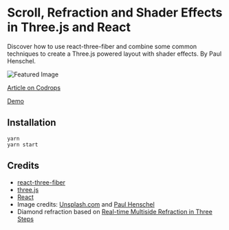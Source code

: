 # Scroll, Refraction and Shader Effects in Three.js and React

Discover how to use react-three-fiber and combine some common techniques to create a Three.js powered layout with shader effects. By Paul Henschel.

![Featured Image](https://tympanus.net/codrops/wp-content/uploads/2019/12/ScrollRefractionShader_featured.jpg)

[Article on Codrops](https://tympanus.net/codrops/?p=45441)

[Demo](https://rroderickk.github.io/the-substance/)

## Installation

	yarn
	yarn start


## Credits

- [react-three-fiber](https://github.com/react-spring/react-three-fiber)
- [three.js](https://threejs.org/)
- [React](https://reactjs.org/)
- Image credits: [Unsplash.com](https://unsplash.com/) and [Paul Henschel](https://flickr.com/photos/molesarecoming/)
- Diamond refraction based on [Real-time Multiside Refraction in Three Steps](https://tympanus.net/codrops/2019/10/29/real-time-multiside-refraction-in-three-steps/)





